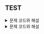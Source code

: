 ## TEST


<details>
<summary>문제 코드와 해설</summary>
<div markdown="1">

</div>
</details>   

<details>
<summary>문제 코드와 해설</summary>
<div markdown="1">

</div>
</details>   
